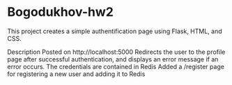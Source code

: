 # Bogodukhov-hw2
This project creates a simple authentification page using Flask, HTML, and CSS.

Description
Posted on http://localhost:5000
Redirects the user to the profile page after successful authentication, and displays an error message if an error occurs.
The credentials are contained in Redis
Added a /register page for registering a new user and adding it to Redis
